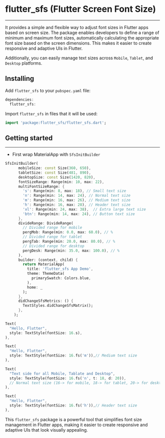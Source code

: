 
# flutter_sfs (Flutter Screen Font Size)
---
It provides a simple and flexible way to adjust font sizes in Flutter apps based on screen size. The package enables developers to define a range of minimum and maximum font sizes, automatically calculating the appropriate font size based on the screen dimensions. This makes it easier to create responsive and adaptive UIs in Flutter.

Additionally, you can easily manage text sizes across `Mobile`, `Tablet`, and `Desktop` platforms.

## Installing
Add ```flutter_sfs``` to your ```pubspec.yaml``` file:
```dart
dependencies:
  flutter_sfs:
```
Import ```flutter_sfs``` in files that it will be used:
```dart
import 'package:flutter_sfs/flutter_sfs.dart';
```
## Getting started
---
* First wrap MaterialApp with ```SfsInitBuilder```
```dart
SfsInitBuilder(
      mobileSize: const Size(360, 650),
      tabletSize: const Size(481, 890),
      desktopSize: const Size(1420, 820),
      fontSizeRange: Range(min: 10, max: 22),
      multiFontSizeRange: {
        's': Range(min: 8, max: 18), // Small text size
        'n': Range(min: 14, max: 24), // Normal text size
        'm': Range(min: 16, max: 26), // Medium text size
        'h': Range(min: 16, max: 28), // Header text size
        'xl': Range(min: 24, max: 38),  // Extra large text size
        'btn': Range(min: 14, max: 24), // Button text size
      },
      divideRange: DivideRange(
        // Divided range for mobile
        pergMob: Range(min: 0.0, max: 60.0), // %
        // Divided range for tablet
        pergTab: Range(min: 20.0, max: 80.0), // %
        // Divided range for desktop
        pergDesk: Range(min: 35.0, max: 100.0), // %
      ),
      builder: (context, child) {
        return MaterialApp(
          title: 'flutter_sfs App Demo',
          theme: ThemeData(
            primarySwatch: Colors.blue,
          ),
          home: _
        );
      },
      didChangeSfsMetrics: () {
        TextStyles.didChangeSfsMatrix();
      },
    );
```

```dart
Text(
  "Hello, Flutter",
  style: TextStyle(fontSize: 16.s),
),
```

```dart
Text(
  "Hello, Flutter",
  style: TextStyle(fontSize: 16.fs('m')),// Medium text size
),

Text(
  "Text side for all Mobile, Tablate and Desktop",
  style: TextStyle(fontSize: 16.fs('n', t: 18, d: 20)),
  // Normal text size (16-> for mobile, 18-> for tablet, 20-> for desktop)
),

Text(
  "Hello, Flutter",
  style: TextStyle(fontSize: 16.fs('h')),// Header text size
),
```

This ```flutter_sfs``` package is a powerful tool that simplifies font size management in Flutter apps, making it easier to create responsive and adaptive UIs that look visually appealing.
